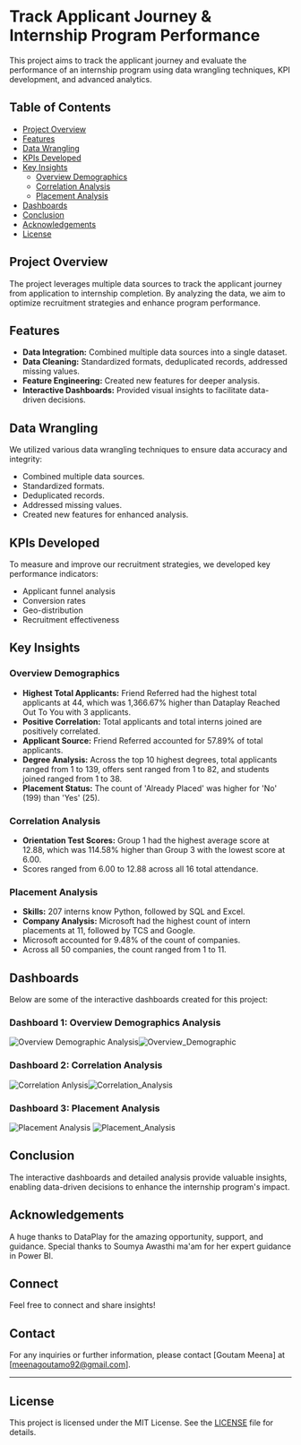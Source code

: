 # Track Applicant Journey & Internship Program Performance

This project aims to track the applicant journey and evaluate the performance of an internship program using data wrangling techniques, KPI development, and advanced analytics.

## Table of Contents

- [Project Overview](#project-overview)
- [Features](#features)
- [Data Wrangling](#data-wrangling)
- [KPIs Developed](#kpis-developed)
- [Key Insights](#key-insights)
  - [Overview Demographics](#overview-demographics)
  - [Correlation Analysis](#correlation-analysis)
  - [Placement Analysis](#placement-analysis)
- [Dashboards](#dashboards)
- [Conclusion](#conclusion)
- [Acknowledgements](#acknowledgements)
- [License](#license)

## Project Overview

The project leverages multiple data sources to track the applicant journey from application to internship completion. By analyzing the data, we aim to optimize recruitment strategies and enhance program performance.

## Features

- **Data Integration:** Combined multiple data sources into a single dataset.
- **Data Cleaning:** Standardized formats, deduplicated records, addressed missing values.
- **Feature Engineering:** Created new features for deeper analysis.
- **Interactive Dashboards:** Provided visual insights to facilitate data-driven decisions.

## Data Wrangling

We utilized various data wrangling techniques to ensure data accuracy and integrity:
- Combined multiple data sources.
- Standardized formats.
- Deduplicated records.
- Addressed missing values.
- Created new features for enhanced analysis.

## KPIs Developed

To measure and improve our recruitment strategies, we developed key performance indicators:
- Applicant funnel analysis
- Conversion rates
- Geo-distribution
- Recruitment effectiveness

## Key Insights

### Overview Demographics

- **Highest Total Applicants:** Friend Referred had the highest total applicants at 44, which was 1,366.67% higher than Dataplay Reached Out To You with 3 applicants.
- **Positive Correlation:** Total applicants and total interns joined are positively correlated.
- **Applicant Source:** Friend Referred accounted for 57.89% of total applicants.
- **Degree Analysis:** Across the top 10 highest degrees, total applicants ranged from 1 to 139, offers sent ranged from 1 to 82, and students joined ranged from 1 to 38.
- **Placement Status:** The count of 'Already Placed' was higher for 'No' (199) than 'Yes' (25).

### Correlation Analysis

- **Orientation Test Scores:** Group 1 had the highest average score at 12.88, which was 114.58% higher than Group 3 with the lowest score at 6.00.
- Scores ranged from 6.00 to 12.88 across all 16 total attendance.

### Placement Analysis

- **Skills:** 207 interns know Python, followed by SQL and Excel.
- **Company Analysis:** Microsoft had the highest count of intern placements at 11, followed by TCS and Google.
- Microsoft accounted for 9.48% of the count of companies.
- Across all 50 companies, the count ranged from 1 to 11.

## Dashboards
Below are some of the interactive dashboards created for this project:

### Dashboard 1: Overview Demographics Analysis
![Overview Demographic Analysis](images/dashboard1.png)![Overview_Demographic](https://github.com/Goutammeena03/PowerBi_Dashboards/assets/125290702/6fcfa071-acaf-4bb3-9539-3e659f2a0166)


### Dashboard 2: Correlation Analysis
![Correlation Anlysis](images/dashboard2.png)![Correlation_Analysis](https://github.com/Goutammeena03/PowerBi_Dashboards/assets/125290702/43275c35-ac88-4de0-8342-aad650c5c7e8)


### Dashboard 3: Placement Analysis
![Placement Analysis](images/dashboard3.png)
![Placement_Analysis](https://github.com/Goutammeena03/PowerBi_Dashboards/assets/125290702/0e627cae-814b-48d5-a63f-e15b11432ca0)

## Conclusion

The interactive dashboards and detailed analysis provide valuable insights, enabling data-driven decisions to enhance the internship program's impact.

## Acknowledgements

A huge thanks to DataPlay for the amazing opportunity, support, and guidance. Special thanks to Soumya Awasthi ma'am for her expert guidance in Power BI.

## Connect

Feel free to connect and share insights!

## Contact

For any inquiries or further information, please contact [Goutam Meena] at [meenagoutamo92@gmail.com].

---

## License

This project is licensed under the MIT License. See the [LICENSE](LICENSE) file for details.

